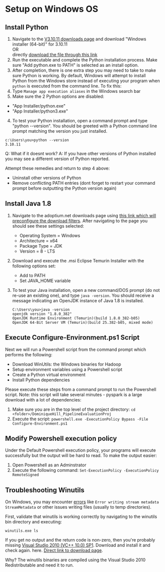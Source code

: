 # Setup on Windows OS

## Install Python

1. Navigate to the [V3.10.11 downloads page](https://www.python.org/downloads/release/python-31011/) and download "Windows installer (64-bit)" for 3.10.11
<br/>OR<br/>directly [download the file through this link](https://www.python.org/ftp/python/3.10.11/python-3.10.11-amd64.exe)
2. Run the executable and complete the Python installation process. Make sure "Add python.exe to PATH" is selected as an install option.
3. After completion, there is one extra step you may need to take to make sure Python is working. By default, Windows will attempt to install Python from the Windows store instead of executing your program when `python` is executed from the command line. To fix this:
1. Type `Manage app execution aliases` in the Windows search bar
2. Make sure the 2 Python options are disabled:
* "App Installer/python.exe"
* "App Installer/python3.exe"

4. To test your Python installation, open a command prompt and type "python --version". You should be greeted with a Python command line prompt matching the version you just installed.
```
c:\Users\you>python --version
3.10.11
```
Q: What if it doesnt work?
A: If you have other versions of Python installed you may see a different version of Python reported.

Attempt these remedies and return to step 4 above:
   - Uninstall other versions of Python
   - Remove conflicting PATH entries (dont forget to restart your command prompt before outputting the Python version again)

## Install Java 1.8

1. Navigate to the adoptium.net downloads page using [this link which will preconfigure the download filters](https://adoptium.net/temurin/releases/?os=windows&arch=x64&package=jdk&version=8). After navigating to the page you should see these settings selected:
    - Operating System = Windows
    - Architecture = x64
    - Package Type = JDK
    - Version = 8 - LTS

2. Download and execute the .msi Eclipse Temurin Installer with the following options set:
    - Add to PATH
    - Set JAVA_HOME variable

3. To test your Java installation, open a new command/DOS prompt (do not re-use an existing one), and type `java -version`. You should receive a message indicating an OpenJDK instance of Java 1.8 is installed.
    ```
    C:\Users\you>java -version
    openjdk version "1.8.0_382"
    OpenJDK Runtime Environment (Temurin)(build 1.8.0_382-b05)
    OpenJDK 64-Bit Server VM (Temurin)(build 25.382-b05, mixed mode)
    ```
## Execute Configure-Environment.ps1 Script
    
Next we will run a Powershell script from the command prompt which performs the following:
   - Download WinUtils: the Windows binaries for Hadoop
   - Setup environment variables using a Powershell script
   - Create a Python virtual environment
   - Install Python dependencies

   Please execute these steps from a command prompt to run the Powershell script.  Note: this script will take several minutes - pyspark is a large download with a lot of dependencies:
   1. Make sure you are in the top level of the project directory: `cd <folder>/DominiqueHill_PipelineEvaluationProj`
   2. Execute the script: `powershell.exe -ExecutionPolicy Bypass -File Configure-Environment.ps1`

## Modify Powershell execution policy

Under the Default Powershell execution policy, your programs will execute successfully but the output will be hard to read. To make the output easier:
1. Open Powershell as an Adminstrator
2. Execute the following command: `Set-ExecutionPolicy -ExecutionPolicy RemoteSigned`

## Troubleshooting Winutils

On Windows, you may encounter [errors](https://stackoverflow.com/questions/45947375/why-does-starting-a-streaming-query-lead-to-exitcodeexception-exitcode-1073741) like `Error writing stream metadata StreamMetadata` or other issues writing files (usually to temp directories). 

First, validate that winutils is working correctly by navigating to the winutils bin directory and executing:

```
winutils.exe ls
```

If you get no output and the return code is non-zero, then you're probably missing [Visual Studio 2010 (VC++ 10.0) SP1](https://learn.microsoft.com/en-US/cpp/windows/latest-supported-vc-redist?view=msvc-170#visual-studio-2010-vc-100-sp1-no-longer-supported). Download and install it and check again. here. [Direct link to download page](https://www.microsoft.com/en-us/download/details.aspx?id=26999).

Why? The winutils binaries are compiled using the Visual Studio 2010 Redistributable and need it to run.
